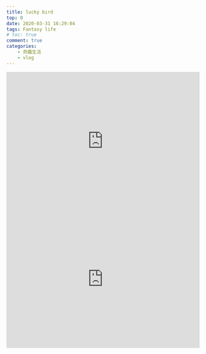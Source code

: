```yaml
---
title: lucky bird
top: 0
date: 2020-03-31 16:29:04
tags: Fantasy life
# toc: true
comment: true
categories:
    - 奇趣生活
    - vlog
---
```


<iframe
    width="100%"
    height="360"
    src="https://www.youtube.com/embed/c4MIVC2_H58"
    frameborder="0"
    allow="accelerometer; autoplay; encrypted-media; gyroscope; picture-in-picture"
    allowfullscreen
></iframe>

<iframe width="100%" 
    height="360" 
    src="https://www.youtube.com/embed/6RG_6G9IVnY" 
    frameborder="0"
    allow="accelerometer; autoplay; encrypted-media; gyroscope; picture-in-picture" 
    allowfullscreen
 ></iframe>
